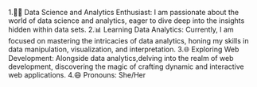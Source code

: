 1.👩‍💻 Data Science and Analytics Enthusiast: I am passionate about the world of data science and analytics, eager to dive deep into the insights hidden within data sets.
2.📊 Learning Data Analytics: Currently, I am focused on mastering the intricacies of data analytics, honing my skills in data manipulation, visualization, and interpretation.
3.🌐 Exploring Web Development: Alongside data analytics,delving into the realm of web development, discovering the magic of crafting dynamic and interactive web applications.
4.😄 Pronouns: She/Her
  

<!---
Manya010/Manya010 is a ✨ special ✨ repository because its `README.md` (this file) appears on your GitHub profile.
You can click the Preview link to take a look at your changes.
--->

